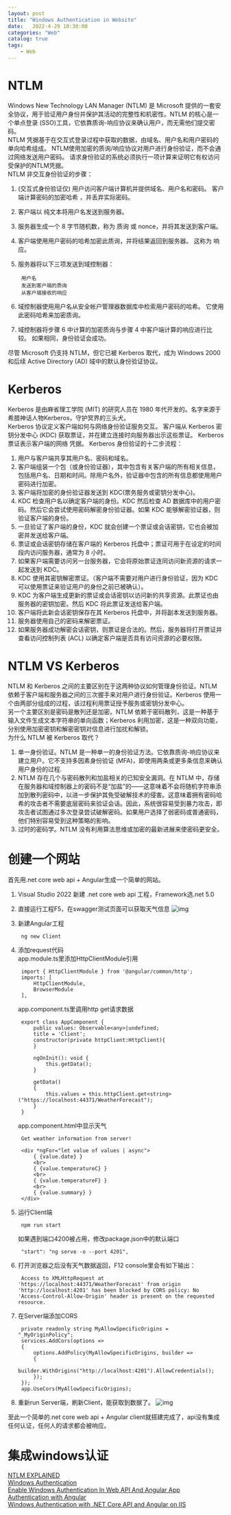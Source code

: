```yaml
---                
layout: post            
title: "Windows Authentication in Website"                
date:   2022-4-29 10:30:00                 
categories: "Web"                
catalog: true                
tags:                 
    - Web                
---      
```


# NTLM
Windows New Technology LAN Manager (NTLM) 是 Microsoft 提供的一套安全协议，用于验证用户身份并保护其活动的完整性和机密性。NTLM 的核心是一个单点登录 (SSO)工具，它依靠质询-响应协议来确认用户，而无需他们提交密码。   
NTLM 凭据基于在交互式登录过程中获取的数据，由域名、用户名和用户密码的单向哈希组成。 NTLM使用加密的质询/响应协议对用户进行身份验证，而不会通过网络发送用户密码。 请求身份验证的系统必须执行一项计算来证明它有权访问受保护的NTLM凭据。  
NTLM 非交互身份验证的步骤：  
1. (交互式身份验证仅) 用户访问客户端计算机并提供域名、用户名和密码。 客户端计算密码的加密哈希 ，并丢弃实际密码。  
2. 客户端以 纯文本将用户名发送到服务器。  
3. 服务器生成一个 8 字节随机数，称为 质询 或 nonce，并将其发送到客户端。  
4. 客户端使用用户密码的哈希加密此质询，并将结果返回到服务器。 这称为 响应。  
5. 服务器将以下三项发送到域控制器：  

        用户名
        发送到客户端的质询
        从客户端接收的响应

6. 域控制器使用用户名从安全帐户管理器数据库中检索用户密码的哈希。 它使用此密码哈希来加密质询。  
7. 域控制器将步骤 6 中计算的加密质询与步骤 4 中客户端计算的响应进行比较。 如果相同，身份验证会成功。  
   
尽管 Microsoft 仍支持 NTLM，但它已被 Kerberos 取代，成为 Windows 2000 和后续 Active Directory (AD) 域中的默认身份验证协议。  
# Kerberos
Kerberos 是由麻省理工学院 (MIT) 的研究人员在 1980 年代开发的。名字来源于希腊神话人物Kerberos，守护冥界的三头犬。  
Kerberos 协议定义客户端如何与网络身份验证服务交互。 客户端从 Kerberos 密钥分发中心 (KDC) 获取票证，并在建立连接时向服务器出示这些票证。 Kerberos 票证表示客户端的网络 凭据。
Kerberos 身份验证的十二步流程：  

1. 用户与客户端共享其用户名、密码和域名。  
2. 客户端组装一个包（或身份验证器），其中包含有关客户端的所有相关信息，包括用户名、日期和时间。除用户名外，验证器中包含的所有信息都使用用户密码进行加密。  
3. 客户端将加密的身份验证器发送到 KDC(票务服务或密钥分发中心)。  
4. KDC 检查用户名以确定客户端的身份。KDC 然后检查 AD 数据库中的用户密码。然后它会尝试使用密码解密身份验证器。如果 KDC 能够解密验证器，则验证客户端的身份。  
5. 一旦验证了客户端的身份，KDC 就会创建一个票证或会话密钥，它也会被加密并发送给客户端。  
6. 票证或会话密钥存储在客户端的 Kerberos 托盘中；票证可用于在设定的时间段内访问服务器，通常为 8 小时。  
7. 如果客户端需要访问另一台服务器，它会将原始票证连同访问新资源的请求一起发送到 KDC。  
8. KDC 使用其密钥解密票证。（客户端不需要对用户进行身份验证，因为 KDC 可以使用票证来验证用户的身份之前已被确认）。  
9. KDC 为客户端生成更新的票证或会话密钥以访问新的共享资源。此票证也由服务器的密钥加密。然后 KDC 将此票证发送给客户端。  
10. 客户端将此新会话密钥保存在其 Kerberos 托盘中，并将副本发送到服务器。  
11. 服务器使用自己的密码来解密票证。  
12. 如果服务器成功解密会话密钥，则票证是合法的。然后，服务器将打开票证并查看访问控制列表 (ACL) 以确定客户端是否具有访问资源的必要权限。  

# NTLM VS Kerberos
NTLM 和 Kerberos 之间的主要区别在于这两种协议如何管理身份验证。NTLM 依赖于客户端和服务器之间的三次握手来对用户进行身份验证。Kerberos 使用一个由两部分组成的过程，该过程利用票证授予服务或密钥分发中心。  
另一个主要区别是密码是散列还是加密。NTLM 依赖于密码散列，这是一种基于输入文件生成文本字符串的单向函数；Kerberos 利用加密，这是一种双向功能，分别使用加密密钥和解密密钥对信息进行加扰和解锁。  
为什么 NTLM 被 Kerberos 取代？  
1. 单一身份验证。NTLM 是一种单一的身份验证方法。它依靠质询-响应协议来建立用户。它不支持多因素身份验证 (MFA)，即使用两条或更多条信息来确认用户身份的过程.  
2. NTLM 存在几个与密码散列和加盐相关的已知安全漏洞。在 NTLM 中，存储在服务器和域控制器上的密码不是“加盐”的——这意味着不会将随机字符串添加到散列密码中，以进一步保护其免受破解技术的侵害。这意味着拥有密码哈希的攻击者不需要底层密码来验证会话。因此，系统很容易受到暴力攻击，即攻击者试图通过多次登录尝试破解密码。如果用户选择了弱密码或普通密码，他们特别容易受到这种策略的影响。  
3. 过时的密码学。NTLM 没有利用算法思维或加密的最新进展来使密码更安全。    

# 创建一个网站
首先用.net core web api + Angular生成一个简单的网站。
1. Visual Studio 2022 新建 .net core web api 工程，Framework选.net 5.0
2. 直接运行工程F5，在swagger测试页面可以获取天气信息
   ![img](https://github.com/kerwenzhang/kerwenzhang.github.io/blob/master/_posts/image/Auth1.png?raw=true)
3. 新建Angular工程  
   
        ng new Client  

4. 添加request代码  
   app.module.ts里添加HttpClientModule引用  

        import { HttpClientModule } from '@angular/common/http';
        imports: [
            HttpClientModule,
            BrowserModule
        ],

    app.component.ts里调用http get请求数据  

        export class AppComponent {
            public values: Observable<any>|undefined; 
            title = 'Client';
            constructor(private httpClient:HttpClient){    
            }

            ngOnInit(): void {
                this.getData();    
            }

            getData()
            {
                this.values = this.httpClient.get<string>("https://localhost:44371/WeatherForecast");
            }
        }
    
    app.component.html中显示天气  

        Get weather information from server!

        <div *ngFor="let value of values | async">
            { {value.date} }
            <br>
            { {value.temperatureC} }
            <br>
            { {value.temperatureF} }
            <br>
            { {value.summary} }
        </div>


5. 运行Client端
   
        npm run start

    如果遇到端口4200被占用，修改package.json中的默认端口

        "start": "ng serve -o --port 4201",

6. 打开浏览器之后没有天气数据返回，F12 console里会有如下输出：

        Access to XMLHttpRequest at 'https://localhost:44371/WeatherForecast' from origin 'http://localhost:4201' has been blocked by CORS policy: No 'Access-Control-Allow-Origin' header is present on the requested resource.

7. 在Server端添加CORS
   
        private readonly string MyAllowSpecificOrigins = "_MyOriginPolicy";
        services.AddCors(options =>
        {
            options.AddPolicy(MyAllowSpecificOrigins, builder =>
            {
                builder.WithOrigins("http://localhost:4201").AllowCredentials();
            });
        });
        app.UseCors(MyAllowSpecificOrigins);

8. 重新run Server端，刷新Client，能获取到数据了。
![img](https://github.com/kerwenzhang/kerwenzhang.github.io/blob/master/_posts/image/Auth2.png?raw=true)

至此一个简单的.net core web api + Angular client就搭建完成了，api没有集成任何认证，任何人的请求都会被响应。  
# 集成windows认证


[NTLM EXPLAINED](https://www.crowdstrike.com/cybersecurity-101/ntlm-windows-new-technology-lan-manager/#:~:text=Windows%20New%20Technology%20LAN%20Manager,and%20confidentiality%20of%20their%20activity.)  
[Windows Authentication](https://docs.microsoft.com/en-us/iis/configuration/system.webserver/security/authentication/windowsauthentication/)   
[Enable Windows Authentication In Web API And Angular App](https://www.c-sharpcorner.com/article/enable-windows-authentication-in-web-api-and-angular-app/)  
[Authentication with Angular](https://newspark.nl/authentication-with-angular/)  
[Windows Authentication with .NET Core API and Angular on IIS](https://lukelindner.medium.com/windows-authentication-with-net-core-api-and-angular-project-on-iis-ae16a573902e)  
